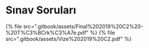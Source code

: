 # Sınav Soruları

<!--Index-->

{% file src=".gitbook/assets/Final%202019%20C2%20-%20T%C3%BCrk%C3%A7e.pdf" %}
{% file src=".gitbook/assets/Vize%202019%20C2.pdf" %}

<!--Index-->
